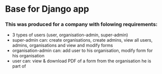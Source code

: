 # Base for Django app

### This was produced for a company with folowing requirements:
- 3 types of users (user, organisation-admin, super-admin)
- super-admin can: create organisations, create admins, view all users, admins, organisations and view and modify forms
- organisation-admin can: add user to his organisation, modify form for his organisation
- user can: view & download PDF of a form from the organisation he is part of
